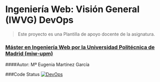 # Ingeniería Web: Visión General (IWVG) DevOps
> Este proyecto es una Plantilla de apoyo docente de la asignatura.
### [Máster en Ingeniería Web por la Universidad Politécnica de Madrid (miw-upm)](http://miw.etsisi.upm.es)
####Autor:
Mª Eugenia Martínez García

###Code Status
[![DevOps](https://github.com/mEugeniaMartinez/iwvg_devops_martinez_meugenia/actions/workflows/test.yml/badge.svg)](https://github.com/mEugeniaMartinez/iwvg_devops_martinez_meugenia/actions/workflows/test.yml)

